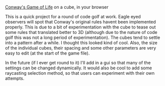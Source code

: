 [Conway's Game of Life](http://en.wikipedia.org/wiki/Conway%27s_Game_of_Life) on a cube, in your browser

This is a quick project for a round of code golf at work. 
Eagle eyed observers will spot that Conway's original rules havent been implemented properly.
This is due to a bit of experimentation with the cube to tease out some rules that translated better to 3D (although due to the nature of code golf this was not a long period of experimentation).
The cubes tend to settle into a pattern after a while. I thought this looked kind of cool.
Also, the size of the individual cubes, their spacing and some other parameters are very easy to edit (at the start of the game file).

In the future (if I ever get round to it) I'll add in a gui so that many of the settings can be changed dynamically.
It would also be cool to add some raycasting selection method, so that users can experiment with their own attempts.
